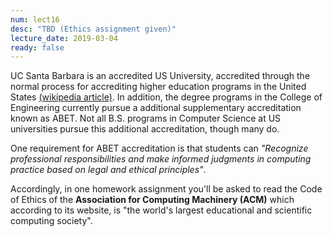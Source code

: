 ```yaml
---
num: lect16
desc: "TBD (Ethics assignment given)"
lecture_date: 2019-03-04
ready: false
---
```


UC Santa Barbara is an accredited US University, accredited through the normal process for accrediting higher education programs in the United States [(wikipedia article)](https://en.wikipedia.org/wiki/Higher_education_accreditation_in_the_United_States).
In addition, the degree programs in the College of Engineering currently pursue a additional supplementary accreditation
known as ABET.  Not all B.S. programs in Computer Science at US universities pursue this additional accreditation, though many do.

One requirement for ABET accreditation is that students can 
*"Recognize professional responsibilities and make informed judgments in computing practice based on legal and ethical principles"*.

Accordingly, in one homework assignment you'll be asked to read the Code of Ethics of the **Association for Computing Machinery (ACM)** which according to its website, is "the world's largest educational and scientific computing society".
